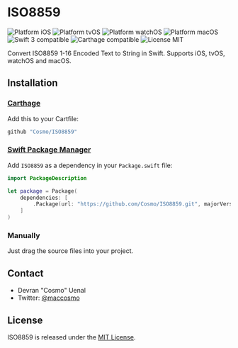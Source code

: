 # ISO8859

<img src="https://img.shields.io/badge/platform-iOS-blue.svg?style=flat" alt="Platform iOS" />
<img src="https://img.shields.io/badge/platform-tvOS-blue.svg?style=flat" alt="Platform tvOS" />
<img src="https://img.shields.io/badge/platform-watchOS-blue.svg?style=flat" alt="Platform watchOS" />
<img src="https://img.shields.io/badge/platform-macOS-blue.svg?style=flat" alt="Platform macOS" />
<img src="https://img.shields.io/badge/swift3-compatible-green.svg?style=flat" alt="Swift 3 compatible" />
<img src="https://img.shields.io/badge/Carthage-compatible-brightgreen.svg?style=flat" alt="Carthage compatible" />
<img src="https://img.shields.io/badge/license-MIT-blue.svg?style=flat" alt="License MIT" />

Convert ISO8859 1-16 Encoded Text to String in Swift. Supports iOS, tvOS, watchOS and macOS.

## Installation

### [Carthage](https://github.com/Carthage/Carthage)

Add this to your Cartfile:

```ruby
github "Cosmo/ISO8859"
```

### [Swift Package Manager](https://swift.org/package-manager)

Add `ISO8859` as a dependency in your `Package.swift` file:

```swift
import PackageDescription

let package = Package(
    dependencies: [
        .Package(url: "https://github.com/Cosmo/ISO8859.git", majorVersion: 1, minor: 0),
    ]
)
```

### Manually

Just drag the source files into your project.

## Contact

* Devran "Cosmo" Uenal
* Twitter: [@maccosmo](http://twitter.com/maccosmo)

## License

ISO8859 is released under the [MIT License](http://www.opensource.org/licenses/MIT).
